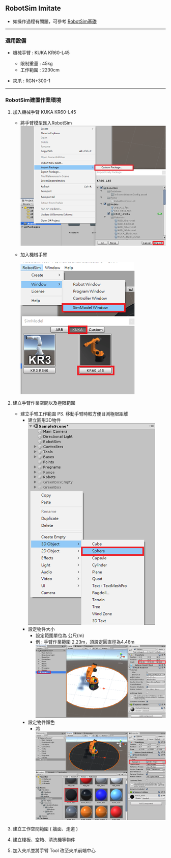 ## RobotSim Imitate

- 如操作過程有問題，可參考 [RobotSim基礎](https://yazelin.github.io/usc2019-RobotSim/zh-tw/1RobotSimBasic.html)

---
### 選用設備

- 機械手臂 : KUKA KR60-L45
	- 限制重量 : 45kg
	- 工作範圍 : 2230cm
	
- 夾爪 : RGN+300-1

---
### RobotSim建置作業環境

1. 加入機械手臂 KUKA KR60-L45
	- 將手臂模型匯入RobotSim
		 ![Robot_Model](./image/RobotSim_Import_Model.png)
		 
	- 加入機械手臂 
                                              
		![Robot_Model](./image/RobotSim_Import_Robot.png)
2. 建立手臂作業空間以及極限範圍
	- 建立手臂工作範圍      PS. 移動手臂時較方便目測極限距離
		- 建立圓形3D物件                                                                            
			![Robot_Model](./image/RobotSim_Add_Range_Sphere.png)
		- 設定物件大小
			- 設定範圍單位為 公尺(m)
			- 例 : 手臂作業範圍 2.23m，須設定圓直徑為4.46m                                          
				![Robot_Model](./image/RobotSim_Range_Size.png)
		- 設定物件顏色
			- 將
				![Robot_Model](./image/RobotSim_Range_Color.png)
		
3. 建立工作空間範圍 ( 牆面、走道 )
4. 建立棧板、空箱、清洗機等物件
5. 加入夾爪並將手臂 Tool 改至夾爪前端中心
<!--stackedit_data:
eyJoaXN0b3J5IjpbLTYyMzg3MDIwNCwxMTg3NjY2NzMsLTU5OT
k0MzA1NCwxNDc1MDAxMjIsODE0NzAyMTE0LC0xNDAxODM4MDI0
LDE0MzgyNDU3MTMsMTQ3NzM3NDk2OCwtNjk3MzczMDg0LC0xND
YxNTE3MjM3LDE4NzYxODU5MDQsNTg0NzcyNTUzLDU4ODQ5Nzc0
MywtMTY3OTk0NzMyNiwzMDA2Nzg4NTMsMjg0ODg1NDE0LC0xMD
k0MzYxMTc2LC0xNzU3OTM0OTk1LDc0NTk5ODA1NSwxMTA1OTc0
OF19
-->